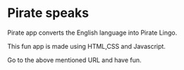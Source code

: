 # Pirate speaks
Pirate app converts the English language into Pirate Lingo.

This fun app is made using HTML,CSS and Javascript.

Go to the above mentioned URL and have fun.
